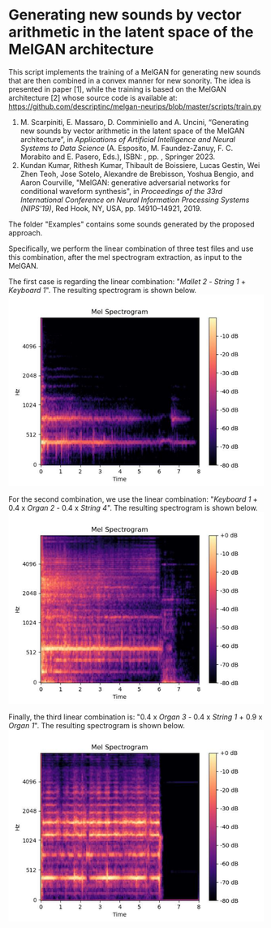 # Generating new sounds by vector arithmetic in the latent space of the MelGAN architecture

This script implements the training of a MelGAN for generating new sounds that are then combined in a convex manner for new sonority. The idea is presented in paper [1], while the training is based on the MelGAN architecture [2] whose source code is available at: https://github.com/descriptinc/melgan-neurips/blob/master/scripts/train.py

1. M. Scarpiniti, E. Massaro, D. Comminiello and A. Uncini, “Generating new sounds by vector arithmetic in the latent space of the MelGAN architecture”, in *Applications of Artificial Intelligence and Neural Systems to Data Science* (A. Esposito, M. Faundez-Zanuy, F. C. Morabito and E. Pasero, Eds.), ISBN: , pp. , Springer 2023.
2. Kundan Kumar, Rithesh Kumar, Thibault de Boissiere, Lucas Gestin, Wei Zhen Teoh, Jose Sotelo, Alexandre de Brebisson, Yoshua Bengio, and Aaron Courville, "MelGAN: generative adversarial networks for conditional waveform synthesis", in *Proceedings of the 33rd International Conference on Neural Information Processing Systems (NIPS'19)*, Red Hook, NY, USA, pp. 14910–14921, 2019.

The folder "Examples" contains some sounds generated by the proposed approach.

Specifically, we perform the linear combination of three test files and use this combination, after the mel spectrogram extraction, as input to the MelGAN.

The first case is regarding the linear combination: "*Mallet 2* - *String 1* + *Keyboard 1*". The resulting spectrogram is shown below.
![Alt text](Examples/Example1.jpg?raw=true "Example 1")

For the second combination, we use the linear combination: "*Keyboard 1* + 0.4 x *Organ 2* - 0.4 x *String 4*". The resulting spectrogram is shown below.
![Alt text](Examples/Example2.jpg?raw=true "Example 2")

Finally, the third linear combination is: "0.4 x *Organ 3* - 0.4 x *String 1* + 0.9 x *Organ 1*". The resulting spectrogram is shown below.
![Alt text](Examples/Example3.jpg?raw=true "Example 3")
